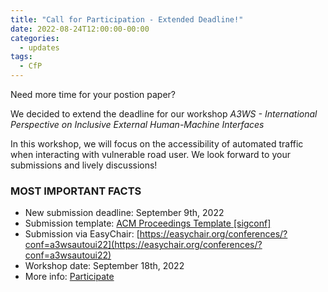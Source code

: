 ```yaml
---
title: "Call for Participation - Extended Deadline!"
date: 2022-08-24T12:00:00-00:00
categories:
  - updates
tags:
  - CfP
---
```

Need more time for your postion paper? 

We decided to extend the deadline for our workshop *A3WS - International Perspective on Inclusive External Human-Machine Interfaces* 

In this workshop, we will focus on the accessibility of automated traffic when interacting with vulnerable road user. We look forward to your submissions and lively discussions!

### MOST IMPORTANT FACTS
* New submission deadline: September 9th, 2022
* Submission template: [ACM Proceedings Template [sigconf]](https://github.com/a3ws/acmart_workshoptemplate/releases/download/1.87-a3ws/template_1.87.zip)
* Submission via EasyChair: [https://easychair.org/conferences/?conf=a3wsautoui22](https://easychair.org/conferences/?conf=a3wsautoui22)
* Workshop date: September 18th, 2022
* More info: [Participate]({{site.baseurl}}/Participate)
